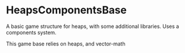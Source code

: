 # HeapsComponentsBase
A basic game structure for heaps, with some additional libraries.
Uses a components system.

This game base relies on heaps, and vector-math
